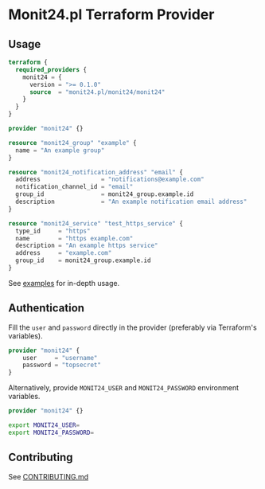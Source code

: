 # Monit24.pl Terraform Provider

## Usage

```tf
terraform {
  required_providers {
    monit24 = {
      version = ">= 0.1.0"
      source  = "monit24.pl/monit24/monit24"
    }
  }
}

provider "monit24" {}

resource "monit24_group" "example" {
  name = "An example group"
}

resource "monit24_notification_address" "email" {
  address                 = "notifications@example.com"
  notification_channel_id = "email"
  group_id                = monit24_group.example.id
  description             = "An example notification email address"
}

resource "monit24_service" "test_https_service" {
  type_id     = "https"
  name        = "https example.com"
  description = "An example https service"
  address     = "example.com"
  group_id    = monit24_group.example.id
}
```

See [examples](./examples) for in-depth usage.

## Authentication

Fill the `user` and `password` directly in the provider (preferably via Terraform's variables).

```tf
provider "monit24" {
    user     = "username"
    password = "topsecret"
}
```

Alternatively, provide `MONIT24_USER` and `MONIT24_PASSWORD` environment variables.

```tf
provider "monit24" {}
```

```bash
export MONIT24_USER=
export MONIT24_PASSWORD=
```

## Contributing

See [CONTRIBUTING.md](./CONTRIBUTING.md)

